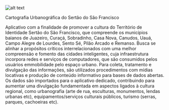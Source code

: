 ![alt text](https://raw.githubusercontent.com/ceciliobastos/smartchico-app/main/doc/images/icon.256.png)

Cartografia Urbanográfica do Sertão do São Francisco

Aplicativo com a finalidade de promover a cultura do Território de Identidade Sertão do São Francisco, que compreende os municípios 
baianos de Juazeiro, Curaçá, Sobradinho, Casa Nova, Canudos, Uauá, Campo Alegre de Lourdes, Sento Sé, Pilão Arcado e Remanso. 
Busca se alinhar a propósitos críticos interrelacionados com uma melhor compreensão e fomento das cidades inteligentes, cuja infraestrutura incorpora redes e serviços de computadores, que são consumidos pelos usuários emmobilidade pelo espaço urbano. Para coleta, tratamento e divulgação das informações, são utilizados procedimentos com mídias locativas e produção de conteúdo informativo para bases de dados abertas. Os dados são importados para o aplicativo dedicado, contribuindo para aumentar uma divulgação fundamentada em aspectos ligados à cultura regional, como urbanografia (arte de rua, esculturas, monumentos, lendas urbanas etc), equipamentos/serviços culturais públicos, turismo (serras, parques, cachoeiras etc).
